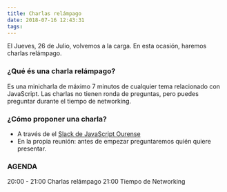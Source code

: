 ```yaml
---
title: Charlas relámpago
date: 2018-07-16 12:43:31
tags:
---
```


El Jueves, 26 de Julio, volvemos a la carga. En esta ocasión, haremos charlas relámpago.

### ¿Qué és una charla relámpago?

Es una minicharla de máximo 7 minutos de cualquier tema relacionado con JavaScript. Las charlas no tienen ronda de preguntas, pero puedes preguntar durante el tiempo de networking.

### ¿Cómo proponer una charla?

- A través de el [Slack de JavaScript Ourense](https://join.slack.com/t/javascript-ourense/shared_invite/enQtMjk2NjQyMzU0NTQ4LTA1ZjNiMDk3NGNhMTk3YjVjNzViNmM1NWVkZDZlMGQ5M2NjMjI2OGU3MDM1MTdhOTE0ZmUxMWI4ZGI5YzY2MTg)
- En la propia reunión: antes de empezar preguntaremos quién quiere presentar.

### AGENDA
20:00 - 21:00 Charlas relámpago
21:00 Tiempo de Networking